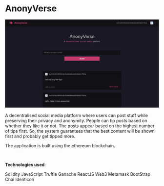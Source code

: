 # AnonyVerse

<img src="./anonyverse.png" alt="Home Screen" />

<br/>

A decentralised social media platform where users can post stuff while preserving their privacy and anonymity. People can tip posts based on whether they like it or not. The posts appear based on the highest number of tips first. So, the system guarantees that the best content will be shown first and probably get tipped more.

The application is built using the ethereum blockchain. 

<br/>

<b>Technologies used</b>:

Solidity
JavaScript
Truffle
Ganache
ReactJS
Web3
Metamask
BootStrap
Chai
Identicon